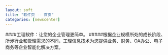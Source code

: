 ```yaml
---
layout: soft
title: "软件页 -- 首页"
categories: [newscenter]
---
```

####工理软件：让您的企业管理更简单。  #####根据企业规模所处的成长阶段、所涉行业和管理需求的不同，工理信息技术为您提供业务、财务、OA办公、电子商务等企业智能化解决方案。